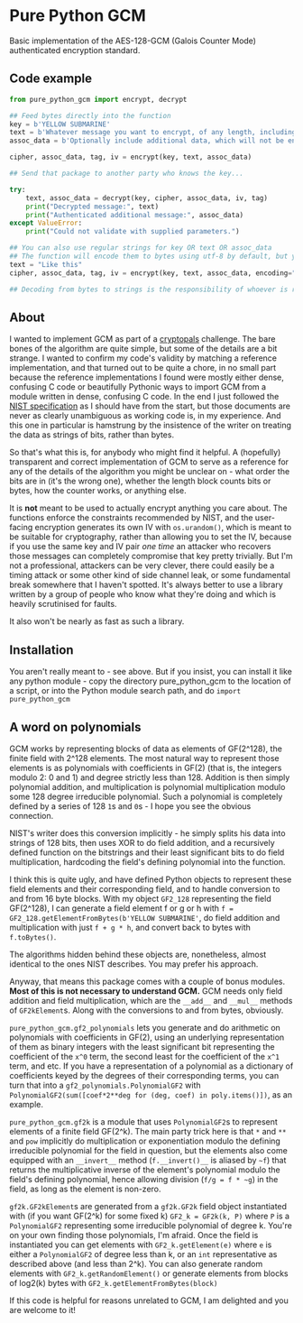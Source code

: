 # Pure Python GCM

Basic implementation of the AES-128-GCM (Galois Counter Mode) authenticated encryption standard.

## Code example

```py
from pure_python_gcm import encrypt, decrypt

## Feed bytes directly into the function
key = b'YELLOW SUBMARINE'
text = b'Whatever message you want to encrypt, of any length, including 0. No padding necessary.'
assoc_data = b'Optionally include additional data, which will not be encrypted but will be authenticated.'

cipher, assoc_data, tag, iv = encrypt(key, text, assoc_data)

## Send that package to another party who knows the key...

try:
    text, assoc_data = decrypt(key, cipher, assoc_data, iv, tag)
    print("Decrypted message:", text)
    print("Authenticated additional message:", assoc_data)
except ValueError:
    print("Could not validate with supplied parameters.")

## You can also use regular strings for key OR text OR assoc_data
## The function will encode them to bytes using utf-8 by default, but you can specify your preferred encoding.
text = "Like this"
cipher, assoc_data, tag, iv = encrypt(key, text, assoc_data, encoding="ascii")

## Decoding from bytes to strings is the responsibility of whoever is receiving the message.
```

## About

I wanted to implement GCM as part of a [cryptopals](https://cryptopals.com/) challenge. The bare bones of the algorithm are quite simple, but some of the details are a bit strange. I wanted to confirm my code's validity by matching a reference implementation, and that turned out to be quite a chore, in no small part because the reference implementations I found were mostly either dense, confusing C code or beautifully Pythonic ways to import GCM from a module written in dense, confusing C code. In the end I just followed the [NIST specification](http://nvlpubs.nist.gov/nistpubs/Legacy/SP/nistspecialpublication800-38d.pdf) as I should have from the start, but those documents are never as clearly unambiguous as working code is, in my experience. And this one in particular is hamstrung by the insistence of the writer on treating the data as strings of bits, rather than bytes.

So that's what this is, for anybody who might find it helpful. A (hopefully) transparent and correct implementation of GCM to serve as a reference for any of the details of the algorithm you might be unclear on - what order the bits are in (it's the wrong one), whether the length block counts bits or bytes, how the counter works, or anything else.

It is **not** meant to be used to actually encrypt anything you care about. The functions enforce the constraints recommended by NIST, and the user-facing encryption generates its own IV with ```os.urandom()```, which is meant to be suitable for cryptography, rather than allowing you to set the IV, because if you use the same key and IV pair *one time* an attacker who recovers those messages can completely compromise that key pretty trivially. But I'm not a professional, attackers can be very clever, there could easily be a timing attack or some other kind of side channel leak, or some fundamental break somewhere that I haven't spotted. It's always better to use a library written by a group of people who know what they're doing and which is heavily scrutinised for faults.

It also won't be nearly as fast as such a library.

## Installation

You aren't really meant to - see above. But if you insist, you can install it like any python module - copy the directory pure_python_gcm to the location of a script, or into the Python module search path, and do ```import pure_python_gcm```

## A word on polynomials

GCM works by representing blocks of data as elements of GF(2^128), the finite field with 2^128 elements. The most natural way to represent those elements is as polynomials with coefficients in GF(2) (that is, the integers modulo 2: 0 and 1) and degree strictly less than 128. Addition is then simply polynomial addition, and multiplication is polynomial multiplication modulo some 128 degree irreducible polynomial. Such a polynomial is completely defined by a series of 128 ```1```s and ```0```s - I hope you see the obvious connection.

NIST's writer does this conversion implicitly - he simply splits his data into strings of 128 bits, then uses XOR to do field addition, and a recursively defined function on the bitstrings and their least significant bits to do field multiplication, hardcoding the field's defining polynomial into the function.

I think this is quite ugly, and have defined Python objects to represent these field elements and their corresponding field, and to handle conversion to and from 16 byte blocks. With my object ```GF2_128``` representing the field GF(2^128), I can generate a field element f or g or h with ```f = GF2_128.getElementFromBytes(b'YELLOW SUBMARINE'```, do field addition and multiplication with just ```f + g * h```, and convert back to bytes with ```f.toBytes()```.

The algorithms hidden behind these objects are, nonetheless, almost identical to the ones NIST describes. You may prefer his approach.

Anyway, that means this package comes with a couple of bonus modules. **Most of this is not necessary to understand GCM.** GCM needs only field addition and field multiplication, which are the ```__add__``` and ```__mul__``` methods of ```GF2kElement```s. Along with the conversions to and from bytes, obviously.

```pure_python_gcm.gf2_polynomials``` lets you generate and do arithmetic on polynomials with coefficients in GF(2), using an underlying representation of them as binary integers with the least significant bit representing the coefficient of the ```x^0``` term, the second least for the coefficient of the ```x^1``` term, and etc. If you have a representation of a polynomial as a dictionary of coefficients keyed by the degrees of their corresponding terms, you can turn that into a ```gf2_polynomials.PolynomialGF2``` with ```PolynomialGF2(sum([coef*2**deg for (deg, coef) in poly.items()])```, as an example.

```pure_python_gcm.gf2k``` is a module that uses ```PolynomialGF2```s to represent elements of a finite field GF(2^k). The main party trick here is that ```*``` and ```**``` and ```pow``` implicitly do multiplication or exponentiation modulo the defining irreducible polynomial for the field in question, but the elements also come equipped with an ```__invert__``` method (```f.__invert()__``` is aliased by ```~f```) that returns the multiplicative inverse of the element's polynomial modulo the field's defining polynomial, hence allowing division (```f/g = f * ~g```) in the field, as long as the element is non-zero.

```gf2k.GF2kElement```s are generated from a ```gf2k.GF2k``` field object instantiated with (if you want GF(2^k) for some fixed k) ```GF2_k = GF2k(k, P)``` where ```P``` is a ```PolynomialGF2``` representing some irreducible polynomial of degree k. You're on your own finding those polynomials, I'm afraid. Once the field is instantiated you can get elements with ```GF2_k.getElement(e)``` where ```e``` is either a ```PolynomialGF2``` of degree less than k, or an ```int``` representative as described above (and less than 2^k). You can also generate random elements with ```GF2_k.getRandomElement()``` or generate elements from blocks of log2(k) bytes with ```GF2_k.getElementFromBytes(block)```

If this code is helpful for reasons unrelated to GCM, I am delighted and you are welcome to it!